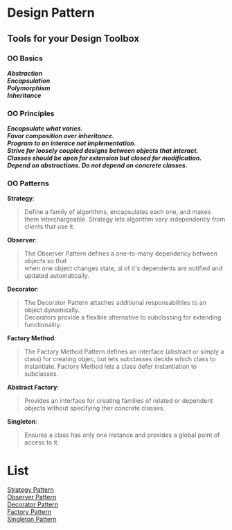 # Design Pattern

## Tools for your Design Toolbox

### OO Basics

_**Abstraction**_  
_**Encapsulation**_  
_**Polymorphism**_  
_**Inheritance**_  

### OO Principles

_**Encapsulate what varies.**_  
_**Favor composition over inheritance.**_  
_**Program to an interace not implementation.**_  
_**Strive for loosely coupled designs between objects that interact.**_  
_**Classes should be open for extension but closed for modification.**_  
_**Depend on abstractions. Do not depend on concrete classes.**_

### OO Patterns

**Strategy**:  
>Define a family of algorithms, encapsulates each one, and makes them interchargeable. Strategy lets algorithm vary independently from clients that use it.  

**Observer**:  
>The Observer Pattern defines a one-to-many dependency between objects so that  
when one object changes state, al of it's dependents are notified and updated automatically.  

**Decorator**:  
>The Decorator Pattern attaches additional responsabilities to an object dynamically.  
Decorators provide a flexible alternative to subclassing for extending functionality.  

**Factory Method**:
>The Factory Method Pattern defines an interface (abstract or simply a class) for creating objec, but lets subclasses decide which class to instantiate. Factory Method lets a class defer instantiation to subclasses.

**Abstract Factory**:
>Provides an interface for creating families of related or dependent objects without specifying ther concrete classes.

**Singleton**:
>Ensures a class has only one instance and provides a global point of access to it.

# List

[Strategy Pattern](src/strategy_pattern/README.md)  
[Observer Pattern](src/observer_pattern/README.md)  
[Decorator Pattern](src/decorator_pattern/README.md)  
[Factory Pattern](src/factory_pattern/README.md)  
[Singleton Pattern](src/singleton_pattern/README.md)
